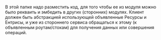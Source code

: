 В этой папке надо разместить код, для того чтобы ее из модуля можно было рекваить и эмбедить в других (сторонних) модулях.
Клиент должен быть абстракцией использующей объявленные Ресурсы и Ентрисы, и уже из стороннего сервиса обращаться к этому (к объявленным роутам/стокам) для получения данных или совершения операций.
